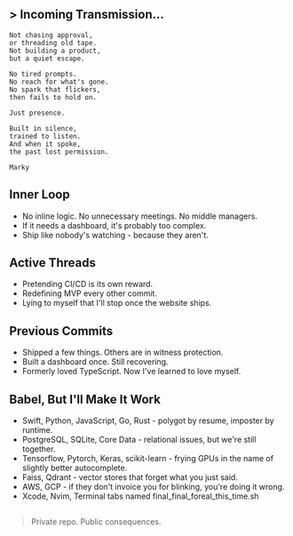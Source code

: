 ## > Incoming Transmission...
```
Not chasing approval,
or threading old tape.
Not building a product,
but a quiet escape.

No tired prompts.
No reach for what's gone.
No spark that flickers,
then fails to hold on.

Just presence.

Built in silence,
trained to listen.
And when it spoke,
the past lost permission. 

Marky
```
## Inner Loop
- No inline logic. No unnecessary meetings. No middle managers.
- If it needs a dashboard, it's probably too complex.
- Ship like nobody's watching - because they aren't.

## Active Threads
- Pretending CI/CD is its own reward.
- Redefining MVP every other commit.
- Lying to myself that I'll stop once the website ships.

## Previous Commits
- Shipped a few things. Others are in witness protection.
- Built a dashboard once. Still recovering.
- Formerly loved TypeScript. Now I've learned to love myself. 

## Babel, But I'll Make It Work
- Swift, Python, JavaScript, Go, Rust - polygot by resume, imposter by runtime.
- PostgreSQL, SQLite, Core Data - relational issues, but we're still together.
- Tensorflow, Pytorch, Keras, scikit-learn - frying GPUs in the name of slightly better autocomplete.
- Faiss, Qdrant - vector stores that forget what you just said.
- AWS, GCP - if they don't invoice you for blinking, you're doing it wrong.
- Xcode, Nvim, Terminal tabs named final_final_foreal_this_time.sh

##
> Private repo. Public consequences.
